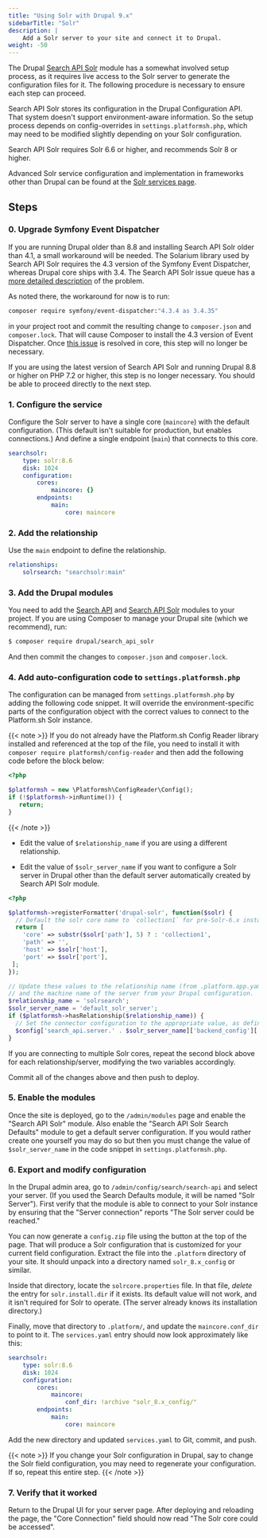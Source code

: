 ```yaml
---
title: "Using Solr with Drupal 9.x"
sidebarTitle: "Solr"
description: |
    Add a Solr server to your site and connect it to Drupal.
weight: -50
---
```


The Drupal [Search API Solr](https://www.drupal.org/project/search_api_solr) module has a somewhat involved setup process, as it requires live access to the Solr server to generate the configuration files for it.
The following procedure is necessary to ensure each step can proceed.

Search API Solr stores its configuration in the Drupal Configuration API.
That system doesn't support environment-aware information.
So the setup process depends on config-overrides in `settings.platformsh.php`, which may need to be modified slightly depending on  your Solr configuration.

Search API Solr requires Solr 6.6 or higher, and recommends Solr 8 or higher.

Advanced Solr service configuration and implementation in frameworks other than Drupal can be found at the [Solr services page](../../add-services/solr.md).

## Steps

### 0. Upgrade Symfony Event Dispatcher

If you are running Drupal older than 8.8 and installing Search API Solr older than 4.1, a small workaround will be needed.
The Solarium library used by Search API Solr requires the 4.3 version of the Symfony Event Dispatcher, whereas Drupal core ships with 3.4.
The Search API Solr issue queue has a [more detailed description](https://www.drupal.org/project/search_api_solr/issues/3085196) of the problem.

As noted there, the workaround for now is to run:

```bash
composer require symfony/event-dispatcher:"4.3.4 as 3.4.35"
```

in your project root and commit the resulting change to `composer.json` and `composer.lock`.
That will cause Composer to install the 4.3 version of Event Dispatcher.
Once [this issue](https://www.drupal.org/project/drupal/issues/2876675) is resolved in core, this step will no longer be necessary.

If you are using the latest version of Search API Solr and running Drupal 8.8 or higher on PHP 7.2 or higher, this step is no longer necessary. You should be able to proceed directly to the next step.

### 1. Configure the service

Configure the Solr server to have a single core (`maincore`) with the default configuration.
(This default isn't suitable for production, but enables connections.)
And define a single endpoint (`main`) that connects to this core.

```yaml {location=".platform/services.yaml"}
searchsolr:
    type: solr:8.6
    disk: 1024
    configuration:
        cores:
            maincore: {}
        endpoints:
            main:
                core: maincore
```

### 2. Add the relationship

Use the `main` endpoint to define the relationship.

```yaml {location=".platform.app.yaml"}
relationships:
    solrsearch: "searchsolr:main"
```

### 3. Add the Drupal modules

You need to add the [Search API](https://www.drupal.org/project/search_api) and [Search API Solr](https://www.drupal.org/project/search_api_solr) modules to your project. If you are using Composer to manage your Drupal site (which we recommend), run:

```bash
$ composer require drupal/search_api_solr
```

And then commit the changes to `composer.json` and `composer.lock`.

### 4. Add auto-configuration code to `settings.platformsh.php`

The configuration can be managed from `settings.platformsh.php` by adding the following code snippet.
It will override the environment-specific parts of the configuration object with the correct values to connect to the Platform.sh Solr instance.

{{< note >}}
If you do not already have the Platform.sh Config Reader library installed and referenced at the top of the file, you need to install it with `composer require platformsh/config-reader` and then add the following code before the block below:

```php
<?php

$platformsh = new \Platformsh\ConfigReader\Config();
if (!$platformsh->inRuntime()) {
   return;
}
```
{{< /note >}}

* Edit the value of `$relationship_name` if you are using a different relationship.

* Edit the value of `$solr_server_name` if you want to configure a Solr server in Drupal other than the default server automatically created by Search API Solr module.

```php
<?php

$platformsh->registerFormatter('drupal-solr', function($solr) {
  // Default the solr core name to `collection1` for pre-Solr-6.x instances.
  return [
    'core' => substr($solr['path'], 5) ? : 'collection1',
    'path' => '',
    'host' => $solr['host'],
    'port' => $solr['port'],
 ];
});

// Update these values to the relationship name (from .platform.app.yaml)
// and the machine name of the server from your Drupal configuration.
$relationship_name = 'solrsearch';
$solr_server_name = 'default_solr_server';
if ($platformsh->hasRelationship($relationship_name)) {
  // Set the connector configuration to the appropriate value, as defined by the formatter above.
  $config['search_api.server.' . $solr_server_name]['backend_config']['connector_config'] = $platformsh->formattedCredentials($relationship_name, 'drupal-solr');
}
```

If you are connecting to multiple Solr cores, repeat the second block above for each relationship/server, modifying the two variables accordingly.

Commit all of the changes above and then push to deploy.

### 5. Enable the modules

Once the site is deployed, go to the `/admin/modules` page and enable the "Search API Solr" module.
Also enable the "Search API Solr Search Defaults" module to get a default server configuration.
If you would rather create one yourself you may do so but then you must change the value of `$solr_server_name` in the code snippet in `settings.platformsh.php`.

### 6. Export and modify configuration

In the Drupal admin area, go to `/admin/config/search/search-api` and select your server.
(If you used the Search Defaults module, it will be named "Solr Server").
First verify that the module is able to connect to your Solr instance by ensuring that the "Server connection" reports "The Solr server could be reached."

You can now generate a `config.zip` file using the button at the top of the page.
That will produce a Solr configuration that is customized for your current field configuration.
Extract the file into the `.platform` directory of your site.
It should unpack into a directory named `solr_8.x_config` or similar.

Inside that directory, locate the `solrcore.properties` file.
In that file, *delete* the entry for `solr.install.dir` if it exists.
Its default value will not work, and it isn't required for Solr to operate.
(The server already knows its installation directory.)

Finally, move that directory to `.platform/`, and update the `maincore.conf_dir` to point to it.
The `services.yaml` entry should now look approximately like this:

```yaml {location=".platform/services.yaml"}
searchsolr:
    type: solr:8.6
    disk: 1024
    configuration:
        cores:
            maincore:
                conf_dir: !archive "solr_8.x_config/"
        endpoints:
            main:
                core: maincore
```

Add the new directory and updated `services.yaml` to Git, commit, and push.

{{< note >}}
If you change your Solr configuration in Drupal, say to change the Solr field configuration, you may need to regenerate your configuration.
If so, repeat this entire step.
{{< /note >}}

### 7. Verify that it worked

Return to the Drupal UI for your server page.
After deploying and reloading the page, the "Core Connection" field should now read "The Solr core could be accessed".
